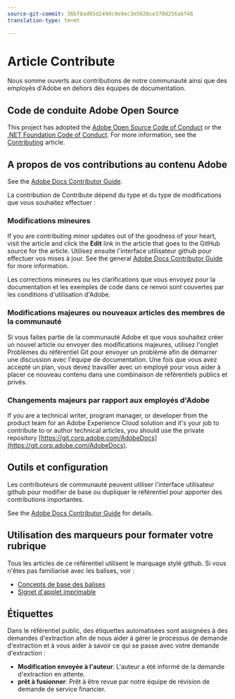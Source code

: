 ```yaml
---
source-git-commit: 36bf8ad65d249dc9e9ec3e5628ce370d256abf46
translation-type: tm+mt

---
```

# Article Contribute

Nous somme ouverts aux contributions de notre communauté ainsi que des employés d'Adobe en dehors des équipes de documentation.

## Code de conduite Adobe Open Source

This project has adopted the [Adobe Open Source Code of Conduct](code-of-conduct.md) or the [.NET Foundation Code of Conduct](https://dotnetfoundation.org/code-of-conduct). For more information, see the [Contributing](contributing.md) article.

## A propos de vos contributions au contenu Adobe

See the [Adobe Docs Contributor Guide](https://docs.adobe.com/content/help/en/contributor/contributor-guide/introduction.html).

La contribution de Contribute dépend du type et du type de modifications que vous souhaitez effectuer :

### Modifications mineures

If you are contributing minor updates out of the goodness of your heart, visit the article and click the **Edit** link in the article that goes to the GitHub source for the article. Utilisez ensuite l'interface utilisateur github pour effectuer vos mises à jour. See the general [Adobe Docs Contributor Guide](https://docs.adobe.com/content/help/en/contributor/contributor-guide/introduction.html) for more information.

Les corrections mineures ou les clarifications que vous envoyez pour la documentation et les exemples de code dans ce renvoi sont couvertes par les conditions d'utilisation d'Adobe.

### Modifications majeures ou nouveaux articles des membres de la communauté

Si vous faites partie de la communauté Adobe et que vous souhaitez créer un nouvel article ou envoyer des modifications majeures, utilisez l'onglet Problèmes du référentiel Git pour envoyer un problème afin de démarrer une discussion avec l'équipe de documentation. Une fois que vous avez accepté un plan, vous devez travailler avec un employé pour vous aider à placer ce nouveau contenu dans une combinaison de référentiels publics et privés.

<!--
If you submit a pull request with significant changes to documentation and code examples, you'll see a message in the pull request asking you to submit an online contribution license agreement (CLA). We need you to complete the online form before we can review your pull request.
-->

### Changements majeurs par rapport aux employés d'Adobe

If you are a technical writer, program manager, or developer from the product team for an Adobe Experience Cloud solution and it's your job to contribute to or author technical articles, you should use the private repository [https://git.corp.adobe.com/AdobeDocs](https://git.corp.adobe.com/AdobeDocs). <!--Employees from other parts of the Adobe world should use the public repo for minor updates.-->

## Outils et configuration

Les contributeurs de communauté peuvent utiliser l'interface utilisateur github pour modifier de base ou dupliquer le référentiel pour apporter des contributions importantes.

See the [Adobe Docs Contributor Guide](https://docs.adobe.com/content/help/en/contributor/contributor-guide/introduction.html) for details.

## Utilisation des marqueurs pour formater votre rubrique

Tous les articles de ce référentiel utilisent le marquage stylé github. Si vous n'êtes pas familiarisé avec les balises, voir :

* [Concepts de base des balises](https://help.github.com/articles/markdown-basics/)
* [Signet d'applet imprimable](https://guides.github.com/pdfs/markdown-cheatsheet-online.pdf)

## Étiquettes

Dans le référentiel public, des étiquettes automatisées sont assignées à des demandes d'extraction afin de nous aider à gérer le processus de demande d'extraction et à vous aider à savoir ce qui se passe avec votre demande d'extraction :

* **Modification envoyée à l'auteur**: L'auteur a été informé de la demande d'extraction en attente.
* **prêt à fusionner**: Prêt à être revue par notre équipe de révision de demande de service financier.


